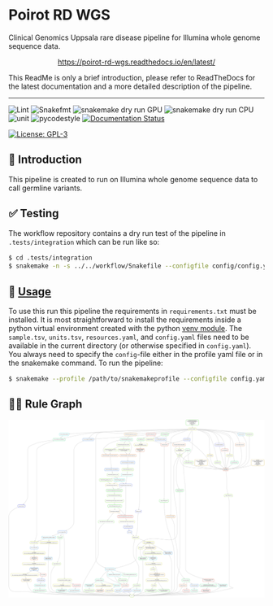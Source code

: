 # Poirot RD WGS
 Clinical Genomics Uppsala rare disease pipeline for Illumina whole genome sequence data.


<p align="center">
<a href="https://poirot-rd-wgs.readthedocs.io/en/latest/">https://poirot-rd-wgs.readthedocs.io/en/latest/</a>
</p>

This ReadMe is only a brief introduction, please refer to ReadTheDocs for the latest documentation and a more detailed description of the pipeline. 

---
![Lint](https://github.com/clinical-genomics-uppsala/poirot_rd_wgs/actions/workflows/lint.yaml/badge.svg?branch=main)
![Snakefmt](https://github.com/clinical-genomics-uppsala/poirot_rd_wgs/actions/workflows/snakefmt.yaml/badge.svg?branch=main)
![snakemake dry run GPU](https://github.com/clinical-genomics-uppsala/poirot_rd_wgs/actions/workflows/snakemake-dry-run_gpu.yaml/badge.svg?branch=main)
![snakemake dry run CPU](https://github.com/clinical-genomics-uppsala/poirot_rd_wgs/actions/workflows/snakemake-dry-run_cpu.yaml/badge.svg?branch=main)
![unit](https://github.com/clinical-genomics-uppsala/poirot_rd_wgs/actions/workflows/pytest.yaml/badge.svg?branch=main)
![pycodestyle](https://github.com/clinical-genomics-uppsala/poirot_rd_wgs/actions/workflows/pycodestyle.yaml/badge.svg?branch=main)
[![Documentation Status](https://readthedocs.org/projects/poirot-rd-wgs/badge/?version=latest)](https://poirot-rd-wgs.readthedocs.io/en/latest/?badge=latest)

[![License: GPL-3](https://img.shields.io/badge/License-GPL3-yellow.svg)](https://opensource.org/licenses/gpl-3.0.html)

## :speech_balloon: Introduction
This pipeline is created to run on Illumina whole genome sequence data to call germline variants.

## :white_check_mark: Testing

The workflow repository contains a dry run test of the pipeline in  `.tests/integration` which can be run like so:

```bash
$ cd .tests/integration
$ snakemake -n -s ../../workflow/Snakefile --configfile config/config.yaml 
```

## :rocket: [Usage](https://poirot-rd-wgs.readthedocs.io/en/latest/running/)

To use this run this pipeline the requirements in `requirements.txt` must be installed. It is most straightforward to install the requirements inside a python virtual environment created with the python [venv module](https://docs.python.org/3/library/venv.html). The `sample.tsv`, `units.tsv`, `resources.yaml`, and `config.yaml` files need to be available in the current directory (or otherwise specified in `config.yaml`). You always need to specify the `config`-file either in the profile yaml file or in the snakemake command. To run the pipeline:

```bash
$ snakemake --profile /path/to/snakemakeprofile --configfile config.yaml -s /path/to/poirot_rd_wgs/workflow/Snakefile
```
## :judge: Rule Graph
![rule_graph](images/dag.svg)
